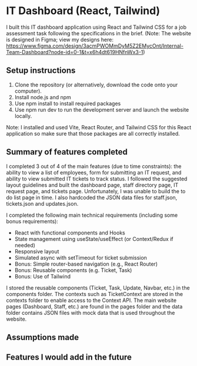 # IT Dashboard (React, Tailwind)
I built this IT dashboard application using React and Tailwind CSS for a job assessment task following the specifications in the brief. (Note: The website is designed in Figma; view my designs here: https://www.figma.com/design/3acmPWOMmDyM5Z2EMycOnt/Internal-Team-Dashboard?node-id=0-1&t=x6h4dt619HNfnWx3-1)

## Setup instructions
1. Clone the repository (or alternatively, download the code onto your computer).
2. Install node.js and npm
3. Use npm install to install required packages
4. Use npm run dev to run the development server and launch the website locally.

Note: I installed and used Vite, React Router, and Tailwind CSS for this React application so make sure that those packages are all correctly installed.

## Summary of features completed
I completed 3 out of 4 of the main features (due to time constraints): the ability to view a list of employees, form for submitting an IT request, and ability to view submitted IT tickets to track status. I followed the suggested layout guidelines and built the dashboard page, staff directory page, IT request page, and tickets page. Unfortunately, I was unable to build the to do list page in time. I also hardcoded the JSON data files for staff.json, tickets.json and updates.json. 

I completed the following main technical requirements (including some bonus requirements):
- React with functional components and Hooks
- State management using useState/useEffect (or Context/Redux if needed)
- Responsive layout 
- Simulated async with setTimeout for ticket submission
- Bonus: Simple router-based navigation (e.g., React Router)
- Bonus: Reusable components (e.g. Ticket, Task)
- Bonus: Use of Tailwind

I stored the reusable components (Ticket, Task, Update, Navbar, etc.) in the components folder. The contexts such as TicketContext are stored in the contexts folder to enable access to the Context API. The main website pages (Dashboard, Staff, etc.) are found in the pages folder and the data folder contains JSON files with mock data that is used throughout the website. 


## Assumptions made


## Features I would add in the future


